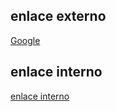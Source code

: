 ## enlace externo
[Google](https://google.com/)

## enlace interno
[enlace interno](#enlace-externo)